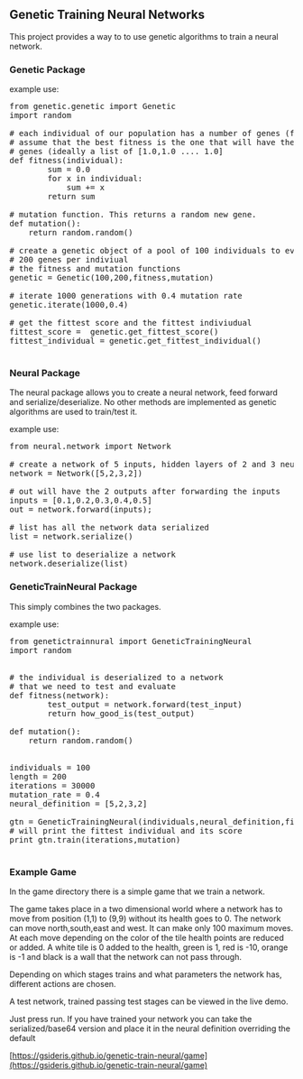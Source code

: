 ## Genetic Training Neural Networks

This project provides a way to to use genetic algorithms to train a neural network.


### Genetic Package

example use:
<pre>
from genetic.genetic import Genetic
import random

# each individual of our population has a number of genes (float in this case)
# assume that the best fitness is the one that will have the maximum sum of all
# genes (ideally a list of [1.0,1.0 .... 1.0]
def fitness(individual):
        sum = 0.0
        for x in individual:
            sum += x
        return sum

# mutation function. This returns a random new gene.
def mutation():
    return random.random()

# create a genetic object of a pool of 100 individuals to evolve
# 200 genes per indiviual
# the fitness and mutation functions
genetic = Genetic(100,200,fitness,mutation)

# iterate 1000 generations with 0.4 mutation rate
genetic.iterate(1000,0.4)

# get the fittest score and the fittest indiviudual
fittest_score =  genetic.get_fittest_score()
fittest_individual = genetic.get_fittest_individual()

</pre>


### Neural Package

The neural package allows you to create a neural network, feed forward and serialize/deserialize. 
No other methods are implemented as genetic algorithms are used to train/test it.

example use:
<pre>
from neural.network import Network

# create a network of 5 inputs, hidden layers of 2 and 3 neurons and 2 as output
network = Network([5,2,3,2])

# out will have the 2 outputs after forwarding the inputs
inputs = [0.1,0.2,0.3,0.4,0.5]
out = network.forward(inputs);

# list has all the network data serialized
list = network.serialize()

# use list to deserialize a network
network.deserialize(list)
</pre>



### GeneticTrainNeural Package

This simply combines the two packages.

example use:

<pre>
from genetictrainnural import GeneticTrainingNeural
import random


# the individual is deserialized to a network
# that we need to test and evaluate
def fitness(network):
        test_output = network.forward(test_input)
        return how_good_is(test_output)
        
def mutation():
    return random.random()


individuals = 100
length = 200
iterations = 30000
mutation_rate = 0.4
neural_definition = [5,2,3,2]

gtn = GeneticTrainingNeural(individuals,neural_definition,fitness,mutation_rate)
# will print the fittest individual and its score
print gtn.train(iterations,mutation)

</pre>


### Example Game
In the game directory there is a simple game that we train a network.

The game takes place in a two dimensional world where a network has to move from position 
(1,1) to (9,9) without its health goes to 0. The network can move north,south,east and west. 
It can make only 100 maximum moves. At each move depending on the color of the tile health points
are reduced or added. A white tile is 0 added to the health, green is 1, red is -10, orange is -1
and black is a wall that the network can not pass through.

Depending on which stages trains and what parameters the network has, different actions are chosen.

A test network, trained passing test stages can be viewed in the live demo.

Just press run. If you have trained your network you can take the serialized/base64 version and place it
in the neural definition overriding the default

[https://gsideris.github.io/genetic-train-neural/game](https://gsideris.github.io/genetic-train-neural/game)


